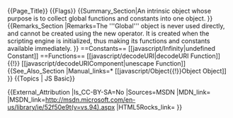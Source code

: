 {{Page_Title}}
{{Flags}}
{{Summary_Section|An intrinsic object whose purpose is to collect global functions and constants into one object.
}}
{{Remarks_Section
|Remarks=The '''Global''' object is never used directly, and cannot be created using the new operator. It is created when the scripting engine is initialized, thus making its functions and constants available immediately.
}}
==Constants==
[[javascript/Infinity|undefined Constant]]
==Functions==
[[javascript/decodeURI|decodeURI Function]] {{!}} [[javascript/decodeURIComponent|unescape Function]]
{{See_Also_Section
|Manual_links=* [[javascript/Object{{!}}Object Object]]
}}
{{Topics | JS Basic}}

{{External_Attribution
|Is_CC-BY-SA=No
|Sources=MSDN
|MDN_link=
|MSDN_link=http://msdn.microsoft.com/en-us/library/ie/52f50e9t(v=vs.94).aspx
|HTML5Rocks_link=
}}